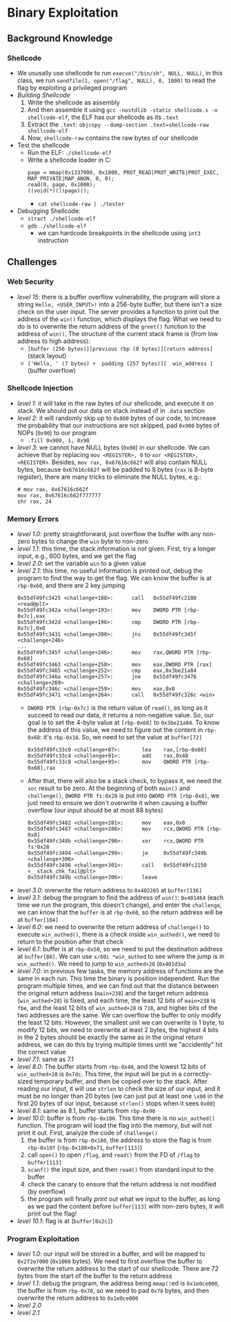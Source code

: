 # Binary Exploitation
## Background Knowledge
### Shellcode
- We ususally use shellcode to run `execve("/bin/sh", NULL, NULL)`, in this class, we run `sendfile(1, open("/flag", NULL), 0, 1000)` to read the flag by exploiting a privileged program
- *Building Shellcode*
    1. Write the shellcode as assembly
    2. And then assemble it using `gcc -nostdlib -static shellcode.s -o shellcode-elf`, the ELF has our shellcode as its `.text`
    3. Extract the `.text`: `objcopy --dump-section .text=shellcode-raw shellcode-elf`
    4. Now, `shellcode-raw` contains the raw bytes of our shellcode
- Test the shellcode
    - Run the ELF: `./shellcode-elf`
    - Write a shellcode loader in C:
        ```
        page = mmap(0x1337000, 0x1000, PROT_READ|PROT_WRITE|PROT_EXEC, MAP_PRIVATE|MAP_ANON, 0, 0);
        read(0, page, 0x1000);
        ((void(*)())page)();
        ```
        - `cat shellcode-raw | ./tester`
- Debugging Shellcode:
    - `stract ./shellcode-elf`
    - `gdb ./shellcode-elf`
        - we can hardcode breakpoints in the shellcode using `int3` instruction
## Challenges
### Web Security
- *level 15*: there is a buffer overflow vulnerability, the program will store a string `Hello, <USER_INPUT>!` into a 256-byte buffer, but there isn't a size check on the user input. The server provides a function to print out the address of the `win()` function, which displays the flag. What we need to do is to overwrite the return address of the `greet()` function to the address of `win()`. The structure of the current stack frame is (from low address to high address):
    - `[buffer (256 bytes)][previous rbp (8 bytes)][return address]` (stack layout)
    - `['Hello, ' (7 bytes) +  padding (257 bytes)][  win_address ]` (buffer overflow)
### Shellcode Injection
- *level 1*: it will take in the raw bytes of our shellcode, and execute it on stack. We should put our data on stack instead of in `.data` section
- *level 2*: it will randomly skip up to `0x800` bytes of our code, to increase the probability that our instructions are not skipped, pad `0x900` bytes of NOPs (`0x90`) to our program
    - `.fill 0x900, 1, 0x90`
- *level 3*: we cannot have NULL bytes (`0x00`) in our shellcode. We can achieve that by replacing `mov <REGISTER>, 0` to `xor <REGISTER>, <REGISTER>`. Besides, `mov rax, 0x67616c662f` will also contain NULL bytes, because `0x67616c662f` will be padded to 8 bytes (`rax` is 8-byte register), there are many tricks to eliminate the NULL bytes, e.g.:
    ```
    # mov rax, 0x67616c662f
    mov rax, 0x67616c662f777777
    shr rax, 24
    ```
### Memory Errors
- *level 1.0*: pretty straightforward, just overflow the buffer with any non-zero bytes to change the `win` byte to non-zero
- *level 1.1*: this time, the stack information is not given. First, try a longer input, e.g., 600 bytes, and we get the flag
- *level 2.0*: set the variable `win` to a given value
- *level 2.1*: this time, no useful information is printed out, debug the program to find the way to get the flag. We can know the buffer is at `rbp-0x60`, and there are 2 key jumping
    ```
    0x55df49fc3425 <challenge+188>:      call   0x55df49fc2180 <read@plt>
    0x55df49fc342a <challenge+193>:      mov    DWORD PTR [rbp-0x7c],eax
    0x55df49fc342d <challenge+196>:      cmp    DWORD PTR [rbp-0x7c],0x0
    0x55df49fc3431 <challenge+200>:      jns    0x55df49fc345f <challenge+246>
    ...
    0x55df49fc345f <challenge+246>:      mov    rax,QWORD PTR [rbp-0x68]
    0x55df49fc3463 <challenge+250>:      mov    eax,DWORD PTR [rax]
    0x55df49fc3465 <challenge+252>:      cmp    eax,0x3be21a84
    0x55df49fc346a <challenge+257>:      jne    0x55df49fc3476 <challenge+269>
    0x55df49fc346c <challenge+259>:      mov    eax,0x0
    0x55df49fc3471 <challenge+264>:      call   0x55df49fc326c <win>
    ```
    - `DWORD PTR [rbp-0x7c]` is the return value of `read()`, as long as it succeed to read our data, it returns a non-negative value. So, our goal is to set the 4-byte value at `[rbp-0x68]` to `0x3be21a84`. To know the address of this value, we need to figure out the content in `rbp-0x68`: it's `rbp-0x18`. So, we need to set the value at `buffer[72]`
        ```
        0x55df49fc33c0 <challenge+87>:       lea    rax,[rbp-0x60]
        0x55df49fc33c4 <challenge+91>:       add    rax,0x48
        0x55df49fc33c8 <challenge+95>:       mov    QWORD PTR [rbp-0x68],rax
        ```
    - After that, there will also be a stack check, to bypass it, we need the `xor` result to be zero. At the beginning of both `main()` and `challenge()`, `QWORD PTR fs:0x28` is put into `QWORD PTR [rbp-0x8]`, we just need to ensure we don't overwrite it when causing a buffer overflow (our input should be at most 88 bytes)
        ```
        0x55df49fc3482 <challenge+281>:      mov    eax,0x0
        0x55df49fc3487 <challenge+286>:      mov    rcx,QWORD PTR [rbp-0x8]
        0x55df49fc348b <challenge+290>:      xor    rcx,QWORD PTR fs:0x28
        0x55df49fc3494 <challenge+299>:      je     0x55df49fc349b <challenge+306>
        0x55df49fc3496 <challenge+301>:      call   0x55df49fc2150 <__stack_chk_fail@plt>
        0x55df49fc349b <challenge+306>:      leave  
        ```
- *level 3.0*: overwrite the return address to `0x402265` at `buffer[136]`
- *level 3.1*: debug the program to find the address of `win()`: `0x401464` (each time we run the program, this doesn't change), and enter the `challenge`, we can know that the `buffer` is at `rbp-0x60`, so the return address will be at `buffer[104]`
- *level 6.0*: we need to overwrite the return address of `challenge()` to execute `win_authed()`, there is a check inside `win_authed()`, we need to return to the position after that check
- *level 6.1*: buffer is at `rbp-0x50`, so we need to put the destination address at `buffer[88]`. We can use `x/80i *win_authed` to see where the jump is in `win_authed()`. We need to jump to `win_authed+28` (`0x401d3a`)
- *level 7.0*: in previous few tasks, the memory address of functions are the same in each run. This time the binary is position independent. Run the program multiple times, and we can find out that the distance between the original return address (`main+238`) and the target return address (`win_authed+28`) is fixed, and each time, the least 12 bits of `main+238` is `fbe`, and the least 12 bits of `win_authed+28` is `718`, and higher bits of the two addresses are the same. We can overflow the buffer to only modify the least 12 bits. However, the smallest unit we can overwrite is 1 byte, to modify 12 bits, we need to overwrite at least 2 bytes, the highest 4 bits in the 2 bytes should be exactly the same as in the original return address, we can do this by trying multiple times until we "accidently" hit the correct value
- *level 7.1*: same as 7.1
- *level 8.0*: The buffer starts from `rbp-0x40`, and the lowest 12 bits of `win_authed+28` is `0x7dc`. This time, the input will be put in a correctly-sized temporary buffer, and then be copied over to the stack. After reading our input, it will use `strlen` to check the size of our input, and it must be no longer than 20 bytes (we can just put at least one `\x00` in the first 20 bytes of our input, because `strlen()` stops when it sees `0x00`)
- *level 8.1*: same as 8.1, buffer starts from `rbp-0x90`
- *level 10.0*: buffer is from `rbp-0x180`. This time there is no `win_authed()` function. The program will load the flag into the memory, but will not print it out. First, analyze the code of `challenge()`
    1. the buffer is from `rbp-0x180`, the address to store the flag is from `rbp-0x10f` (`rbp-0x180+0x71`, `buffer[113]`)
    2. call `open()` to open `/flag`, and `read()` from the FD of `/flag` to `buffer[113]`
    3. `scanf()` the input size, and then `read()` from standard input to the buffer
    4. check the canary to ensure that the return address is not modified (by overflow)
    5. the program will finally *print out* what we input to the buffer, as long as we pad the content before `buffer[113]` with non-zero bytes, it will print out the flag!
- *level 10.1*: flag is at (`buffer[0x2c]`)
### Program Exploitation
- *level 1.0*: our input will be stored in a buffer, and will be mapped to `0x2f2e7000` (`0x1000` bytes). We need to first overflow the buffer to overwrite the return address to the start of our shellcode. There are 72 bytes from the start of the buffer to the return address
- *level 1.1*: debug the program, the address being `mmap()`ed is `0x1e0ce000`, the buffer is from `rbp-0x70`, so we need to pad `0x78` bytes, and then overwrite the return address to `0x1e0ce000`
- *level 2.0*
- *level 2.1*
